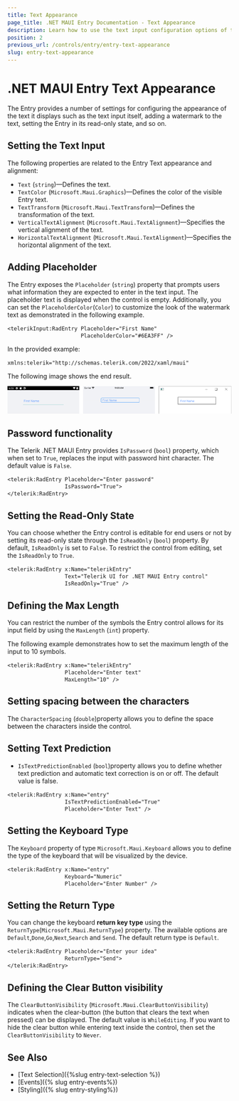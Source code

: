 ```yaml
---
title: Text Appearance
page_title: .NET MAUI Entry Documentation - Text Appearance
description: Learn how to use the text input configuration options of the Telerik UI for .NET MAUI Entry control and show a placeholder, set the read-only state, define the max length of the input, and more.
position: 2
previous_url: /controls/entry/entry-text-appearance
slug: entry-text-appearance
---
```


# .NET MAUI Entry Text Appearance

The Entry provides a number of settings for configuring the appearance of the text it displays such as the text input itself, adding a watermark to the text, setting the Entry in its read-only state, and so on.

## Setting the Text Input

The following properties are related to the Entry Text appearance and alignment:

* `Text` (`string`)&mdash;Defines the text.
* `TextColor` (`Microsoft.Maui.Graphics`)&mdash;Defines the color of the visible Entry text.
* `TextTransform` (`Microsoft.Maui.TextTransform`)&mdash;Defines the transformation of the text.
* `VerticalTextAlignment` (`Microsoft.Maui.TextAlignment`)&mdash;Specifies the vertical alignment of the text.
* `HorizontalTextAlignment` (`Microsoft.Maui.TextAlignment`)&mdash;Specifies the horizontal alignment of the text.

## Adding Placeholder

The Entry exposes the `Placeholder` (`string`) property that prompts users what information they  are expected to enter in the text input. The placeholder text is displayed when the control is empty.  Additionally, you can set the `PlaceholderColor`(`Color`) to customize the look of the watermark text as demonstrated in the following example.

```XAML
<telerikInput:RadEntry Placeholder="First Name"
					   PlaceholderColor="#6EA3FF" />
```

In the provided example:

```XAML
xmlns:telerik="http://schemas.telerik.com/2022/xaml/maui"
```

The following image shows the end result.

![Entry with Watermark](images/entry_watermark.png)

## Password functionality

The Telerik .NET MAUI Entry provides `IsPassword` (`bool`) property, which when set to `True`, replaces the input with password hint character. The default value is `False`.

```XAML
<telerik:RadEntry Placeholder="Enter password"
                  IsPassword="True">
</telerik:RadEntry>
```

## Setting the Read-Only State

You can choose whether the Entry control is editable for end users or not by setting its read-only state through the `IsReadOnly` (`bool`) property. By default, `IsReadOnly` is set to `False`. To restrict the control from editing, set the `IsReadOnly` to `True`.

```XAML
<telerik:RadEntry x:Name="telerikEntry"
				  Text="Telerik UI for .NET MAUI Entry control"
				  IsReadOnly="True" />
```

## Defining the Max Length

You can restrict the number of the symbols the Entry control allows for its input field by using the `MaxLength` (`int`) property.

The following example demonstrates how to set the maximum length of the input to 10 symbols.

```XAML
<telerik:RadEntry x:Name="telerikEntry"
				  Placeholder="Enter text"
				  MaxLength="10" />
```

## Setting spacing between the characters

The `CharacterSpacing` (`double`)property allows you to define the space between the characters inside the control.

## Setting Text Prediction

* `IsTextPredictionEnabled` (`bool`)property allows you to define whether text prediction and automatic text correction is on or off. The default value is false. 

```XAML
<telerik:RadEntry x:Name="entry"
				  IsTextPredictionEnabled="True"
				  Placeholder="Enter Text" />
```

## Setting the Keyboard Type

The `Keyboard` property of type `Microsoft.Maui.Keyboard` allows you to define the type of the keyboard that will be visualized by the device.

```XAML
<telerik:RadEntry x:Name="entry"
				  Keyboard="Numeric"
				  Placeholder="Enter Number" />
```

## Setting the Return Type

You can change the keyboard **return key type** using the `ReturnType`(`Microsoft.Maui.ReturnType`) property. The available options are `Default`,`Done`,`Go`,`Next`,`Search` and `Send`. The default return type is `Default`.

```XAML
<telerik:RadEntry Placeholder="Enter your idea" 
                  ReturnType="Send">
</telerik:RadEntry>
```

## Defining the Clear Button visibility

The `ClearButtonVisibility` (`Microsoft.Maui.ClearButtonVisibility`) indicates when the clear-button (the button that clears the text when pressed) can be displayed. The default value is `WhileEditing`. 
If you want to hide the clear button while entering text inside the control, then set the `ClearButtonVisibility` to `Never`.

## See Also

- [Text Selection]({%slug entry-text-selection %})
- [Events]({% slug entry-events%})
- [Styling]({% slug entry-styling%})
